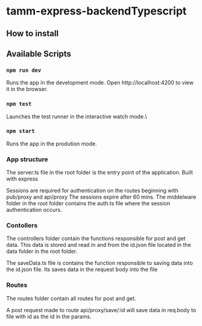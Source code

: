# tamm-express-backendTypescript

## How to install

## Available Scripts

### `npm run dev`
Runs the app in the development mode.
Open http://localhost:4200 to view it in the browser.

### `npm test`

Launches the test runner in the interactive watch mode.\

### `npm start`
Runs the app in the prodution mode.

### App structure

The server.ts file in the root folder is the entry point of the application. Built with express

Sessions are required for authentication on the routes beginning with pub/proxy  and api/proxy
The sessions expire after 60 mins.
The middelware folder in the root folder contains the auth.ts file where the session authentication occurs.

### Contollers

The controllers folder contain the functions responsible for  post and get  data.
This data is stored  and read in and from the id.json file located in the data folder in the root folder.

The saveData.ts file is contains the function responsible to saving data into the id.json file. Its saves data in the request body into the file

### Routes
 The routes folder contain all routes for post and get.
 
 A post request made to route api/proxy/save/:id will save data in req.body to file with id as the id in the params.
 
 
